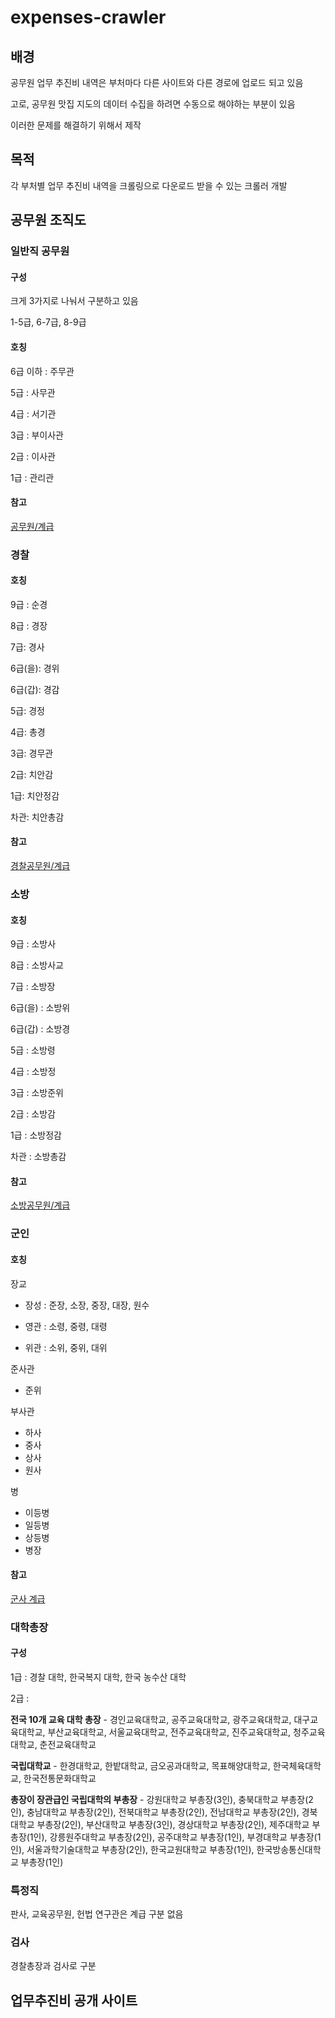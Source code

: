 # expenses-crawler
## 배경
공무원 업무 추진비 내역은 부처마다 다른 사이트와 다른 경로에 업로드 되고 있음

고로, 공무원 맛집 지도의 데이터 수집을 하려면 수동으로 해야하는 부분이 있음

이러한 문제를 해결하기 위해서 제작
## 목적
각 부처별 업무 추진비 내역을 크롤링으로 다운로드 받을 수 있는 크롤러 개발

## 공무원 조직도
### 일반직 공무원
#### 구성
크게 3가지로 나눠서 구분하고 있음

1-5급, 6-7급, 8-9급

#### 호칭
6급 이하 : 주무관

5급 : 사무관

4급 : 서기관

3급 : 부이사관

2급 : 이사관

1급 : 관리관

#### 참고
[공무원/계급](https://namu.wiki/w/공무원/계급#s-14.1)

### 경찰
#### 호칭
9급 : 순경

8급 : 경장

7급: 경사

6급(을): 경위

6급(갑): 경감

5급: 경정

4급: 총경

3급: 경무관

2급: 치안감

1급: 치안정감

차관: 치안총감

#### 참고
[경찰공무원/계급](https://namu.wiki/w/경찰공무원/계급)
### 소방
#### 호칭
9급 : 소방사

8급 : 소방사교

7급 : 소방장

6급(을) : 소방위

6급(갑) : 소방경

5급 : 소방령

4급 : 소방정

3급 : 소방준위

2급 : 소방감

1급 : 소방정감

차관 : 소방총감

#### 참고

[소방공무원/계급](https://namu.wiki/w/소방공무원/계급)

### 군인
#### 호칭
장교
- 장성 : 준장, 소장, 중장, 대장, 원수

- 영관 : 소령, 중령, 대령

- 위관 : 소위, 중위, 대위

준사관
- 준위

부사관
- 하사
- 중사
- 상사
- 원사

병
- 이등병
- 일등병
- 상등병
- 병장

#### 참고

[군사 계급](https://namu.wiki/w/군사%20계급)

### 대학총장
#### 구성
1급 : 경찰 대학, 한국복지 대학, 한국 농수산 대학

2급 : 

**전국 10개 교육 대학 총장** - 경인교육대학교, 공주교육대학교, 광주교육대학교, 대구교육대학교, 부산교육대학교, 서울교육대학교, 전주교육대학교, 진주교육대학교, 청주교육대학교, 춘전교육대학교

**국립대학교** - 한경대학교, 한밭대학교, 금오공과대학교, 목표해양대학교, 한국체육대학교, 한국전통문화대학교

**총장이 장관급인 국립대학의 부총장** - 강원대학교 부총장(3인), 충북대학교 부총장(2인), 충남대학교 부총장(2인), 전북대학교 부총장(2인), 전남대학교 부총장(2인), 경북대학교 부총장(2인), 부산대학교 부총장(3인), 경상대학교 부총장(2인), 제주대학교 부총장(1인), 강릉원주대학교 부총장(2인), 공주대학교 부총장(1인), 부경대학교 부총장(1인), 서울과학기술대학교 부총장(2인), 한국교원대학교 부총장(1인), 한국방송통신대학교 부총장(1인)

### 특정직
판사, 교육공무원, 헌법 연구관은 계급 구분 없음

### 검사
경찰총장과 검사로 구분

## 업무추진비 공개 사이트